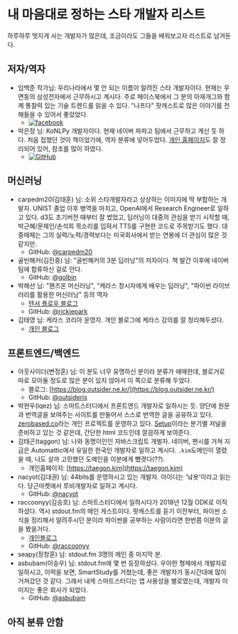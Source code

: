 # 내 마음대로 정하는 스타 개발자 리스트

하루하루 멋지게 사는 개발자가 많은데, 조금이라도 그들을 배워보고자 리스트로 남겨둔다.

## 저자/역자

* 임백준 작가님: 우리나라에서 몇 안 되는 이름이 알려진 스타 개발자이다. 현재는 우면동의 삼성전자에서 근무하시고 계시다. 주로 페이스북에서 그 분의 아재개그와 함께 통찰력 있는 기술 트렌드를 읽을 수 있다. "나프다" 팟캐스트로 많은 이야기를 전해들을 수 있어서 좋았었다.
  * [![facebook][2.2]](https://www.facebook.com/baekjun.lim)
* 박은정 님: KoNLPy 개발자이다. 현재 네이버 파파고 팀에서 근무하고 계신 듯 하다. 처음 접했던 것이 책이었기에, 역자 분류에 넣어두었다. [개인 홈페이지](https://lucypark.kr)도 잘 정리되어 있어, 참조를 많이 하였다.
  * [![GitHub][6.2]](https://github.com/e9t)

## 머신러닝

* carpedm20(김태훈) 님: 소위 스타개발자라고 상상하는 이미지에 딱 부합하는 개발자. UNIST 졸업 이후 병역을 마치고, OpenAI에서 Research Engineer로 일하고 있다. d3도 초기버전 때부터 잘 썼었고, 딥러닝이 대중의 관심을 받기 시작할 때, 박근혜/문재인/손석희 목소리를 입혀서 TTS를 구현한 코드로 주목받기도 했다. 대중매체는 그의 실력/노력/경력보다는 미국회사에서 받는 연봉에 더 관심이 많은 것 같지만.
  * GitHub: [@carpedm20](https://github.com/carpedm20)
* 골빈해커(김진중) 님: "골빈해커의 3분 딥러닝"의 저자이다. 책 발간 이후에 네이버 팀에 합류하신 걸로 안다.
  * GitHub: [@golbin](https://github.com/golbin)
* 박해선 님: "핸즈온 머신러닝", "케라스 창시자에게 배우는 딥러닝", "파이썬 라이브러리를 활용한 머신러닝" 등의 역자
  * [텐서 플로우 블로그](https://tensorflow.blog/)
  * GitHub: [@rickiepark](https://github.com/rickiepark)
* 김태영 님: 케라스 코리아 운영자. 개인 블로그에 케라스 강의를 잘 정리해두셨다.
  * [개인 블로그](https://tykimos.github.io/lecture/)

## 프론트엔드/백엔드

* 아웃사이더(변정훈) 님: 이 분도 너무 유명하신 분이라 분류가 애매한데, 블로거로 따로 모아둘 정도로 많은 분이 있지 않아서 이 쪽으로 분류해 두었다.
  * 블로그: [https://blog.outsider.ne.kr/](https://blog.outsider.ne.kr/)
  * GitHub: [@outsideris](https://github.com/outsideris)
* 박현우(lqez) 님: 스마트스터디에서 프론트엔드 개발자로 일하시는 듯. 양단에 원문과 번역글을 보여주는 사이트를 만들어서 스스로 번역한 글을 공유하고 있다. [zerobased.co](https://github.com/zerobased-co)라는 개인 프로젝트를 운영하고 있다. [Setup](https://setup.cafe/)이라는 분기별 저널을 준비하고 있는 것 같은데, 간단한 html 코드인데 깔끔하게 보여준다.
* 김태곤(taggon) 님: 나와 동명이인인 자바스크립트 개발자. 네이버, 팬시를 거쳐 지금은 Automattic에서 유일한 한국인 개발자로 일하고 계시다. `.kim`도메인이 열렸을 때, 나도 살까 고민했던 도메인을 이분에게 뺐겻다(??).
  * 개인홈페이지: [https://taegon.kim](https://taegon.kim)
* nacyot(김대권) 님: 44bits를 운영하시고 있는 개발자. 아이디는 '낰욧'이라고 읽는다. 당근마켓에서 루비개발자로 일하고 계시다.
  * GitHub: [@nacyot](https://github.com/nacyot)
* raccoonyy(김승호) 님: 스마트스터디에서 일하시다가 2018년 12월 ODK로 이직하셨다. 역시 stdout.fm의 메인 게스트이다. 팟캐스트를 듣기 이전부터, 파이썬 소식을 정리해서 알려주시던 분이라 파이썬을 공부하는 사람이라면 한번쯤 이분의 글을 봤을거다.
  * [개인블로그](http://raccoonyy.github.io/diary-of-changing-job/index.html)
  * GitHub: [@raccoonyy](https://github.com/raccoonyy)
* seapy(정창훈) 님: stdout.fm 3명의 메인 중 마지막 분.
* asbubam(이승우) 님: stdout.fm에 몇 번 등장하셨다. 우아한 형제에서 개발자로 일하시고, 이력을 보면, SmartStudy를 거쳤는데, 좋은 개발자가 동시간대에 많이 거쳐갔던 것 같다. 그래서 내게 스마트스터디는 앱 사용성을 별로였는데, 개발자 이미지는 좋은 회사가 되었다.
  * GitHub: [@asbubam](https://github.com/asbubam/resume)

## 아직 분류 안함

<!-- Please don't remove this: Grab your social icons from https://github.com/carlsednaoui/gitsocial -->
<!-- links to social media icons -->
<!-- no need to change these -->

<!-- icons with padding -->

[1.1]: http://i.imgur.com/tXSoThF.png (twitter icon with padding)
[2.1]: http://i.imgur.com/P3YfQoD.png (facebook icon with padding)
[3.1]: http://i.imgur.com/yCsTjba.png (google plus icon with padding)
[4.1]: http://i.imgur.com/YckIOms.png (tumblr icon with padding)
[5.1]: http://i.imgur.com/1AGmwO3.png (dribbble icon with padding)
[6.1]: http://i.imgur.com/0o48UoR.png (github icon with padding)

<!-- icons without padding -->

[1.2]: http://i.imgur.com/wWzX9uB.png (twitter icon without padding)
[2.2]: http://i.imgur.com/fep1WsG.png (facebook icon without padding)
[3.2]: http://i.imgur.com/VlgBKQ9.png (google plus icon without padding)
[4.2]: http://i.imgur.com/jDRp47c.png (tumblr icon without padding)
[5.2]: http://i.imgur.com/Vvy3Kru.png (dribbble icon without padding)
[6.2]: http://i.imgur.com/9I6NRUm.png (github icon without padding)

<!-- links to your social media accounts -->
